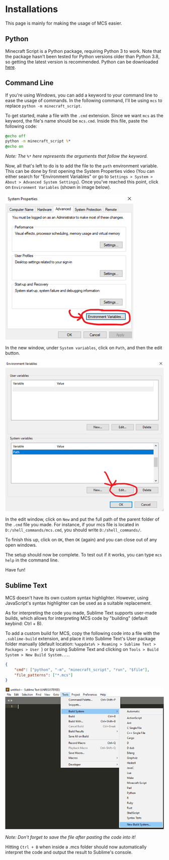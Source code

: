 # Installations
This page is mainly for making the usage of MCS easier.

## Python
Minecraft Script is a Python package, requiring Python 3 to work.
Note that the package hasn't been tested for Python versions older than
Python 3.8, so getting the latest version is recommended.
Python can be downloaded [here](https://www.python.org/downloads/).

## Command Line
If you're using Windows, you can add a keyword to your command line to ease the usage of commands.
In the following command, I'll be using ``mcs`` to replace ``python -m minecraft_script``.

To get started, make a file with the ``.cmd`` extension. Since we want ``mcs`` as the keyword,
the file's name should be ``mcs.cmd``. Inside this file, paste the following code:
```cmd
@echo off
python -m minecraft_script %*
@echo on
```
_Note: The ``%*`` here represents the arguments that follow the keyword._

Now, all that's left to do is to add the file to the ``path`` environment variable.
This can be done by first opening the System Properties video
(You can either search for "Environment Variables" or go to ``Settings > System > About > Advanced System Settings``).
Once you've reached this point, click on ``Environment Variables`` (shown in image below).

![img](../resources/environ_vars.png)

In the new window, under ``System variables``, click on ``Path``, and then the edit button.

![img](../resources/environ_vars_2.png)

In the edit window, click on ``New`` and put the full path of the parent folder of the ``.cmd`` file you made.
For instance, if your mcs file is located in ``D:/shell_commands/mcs.cmd``, you should write ``D:/shell_commands/``.

To finish this up, click on ``OK``, then ``OK`` (again) and you can close out of any open windows.

The setup should now be complete. To test out if it works, you can type ``mcs help`` in the command line.

Have fun!


## Sublime Text
MCS doesn't have its own custom syntax highlighter.
However, using JavaScript's syntax highlighter can be used as a suitable replacement.

As for interpreting the code you made, Sublime Text supports user-made builds,
which allows for interpreting MCS code by "building" (default keybind: Ctrl + B).

To add a custom build for MCS, copy the following code into a file with the ``.sublime-build`` extension,
and place it into Sublime Text's User package folder manually
(default location: ``%appdata% > Roaming > Sublime Text > Packages > User ``)
or by using Sublime Text and clicking on ``Tools > Build System > New Build System...``.
```json
{
    "cmd": ["python", "-m", "minecraft_script", "run", "$file"],
    "file_patterns": ["*.mcs"]
}
```
![img](../resources/sublime_text_build_system.png)

_Note: Don't forget to save the file after pasting the code into it!_

Hitting ``Ctrl + B`` when inside a .mcs folder should now automatically interpret the code and output the result to
Sublime's console.